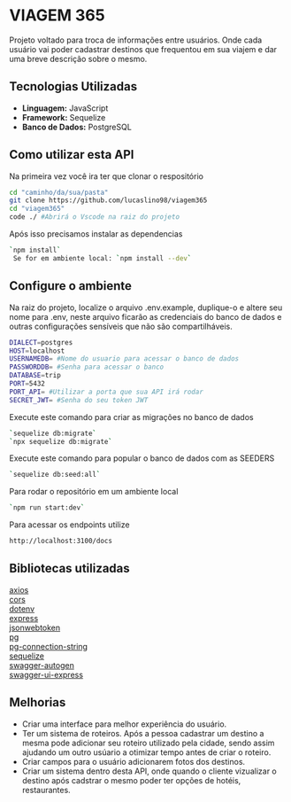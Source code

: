 
#  VIAGEM 365

Projeto voltado para troca de informações entre usuários. Onde cada usuário vai poder cadastrar destinos que frequentou em sua viajem e dar uma breve descrição sobre o mesmo.



## Tecnologias Utilizadas

-   **Linguagem:** JavaScript
-   **Framework:** Sequelize
-   **Banco de Dados:** PostgreSQL

## Como utilizar esta API

Na primeira vez você ira ter que clonar o respositório 
```bash
cd "caminho/da/sua/pasta"
git clone https://github.com/lucaslino98/viagem365
cd "viagem365"
code ./ #Abrirá o Vscode na raiz do projeto
```

Após isso precisamos instalar as dependencias

```bash
`npm install`
 Se for em ambiente local: `npm install --dev`
```
## Configure o ambiente
Na raiz do projeto, localize o arquivo .env.example, duplique-o e altere seu nome para .env, neste arquivo ficarão as credenciais do banco de dados e outras configurações sensíveis que não são compartilháveis.

```bash
DIALECT=postgres
HOST=localhost
USERNAMEDB= #Nome do usuario para acessar o banco de dados
PASSWORDDB= #Senha para acessar o banco
DATABASE=trip
PORT=5432
PORT_API= #Utilizar a porta que sua API irá rodar
SECRET_JWT= #Senha do seu token JWT
```

Execute este comando para criar as migrações no banco de dados
```bash
`sequelize db:migrate`
`npx sequelize db:migrate`
```
Execute este comando para popular o banco de dados com as SEEDERS
```bash
`sequelize db:seed:all` 
```

Para rodar o repositório em um ambiente local

```bash
`npm run start:dev`
```

Para acessar os endpoints utilize
```bash
http://localhost:3100/docs
```



    
## Bibliotecas utilizadas

[axios](https://www.npmjs.com/package/axios) \
[cors](https://www.npmjs.com/package/cors) \
[dotenv](https://www.npmjs.com/package/dotenv) \
[express](https://www.npmjs.com/package/express) \
[jsonwebtoken](https://www.npmjs.com/package/jsonwebtoken) \
[pg](https://www.npmjs.com/package/pg) \
[pg-connection-string](https://www.npmjs.com/package/pg-connection-string) \
[sequelize](https://www.npmjs.com/package/sequelize) \
[swagger-autogen](https://www.npmjs.com/package/swagger-autogen) \
[swagger-ui-express](https://www.npmjs.com/package/swagger-ui-express) 


## Melhorias

- Criar uma interface para melhor experiência do usuário.
- Ter um sistema de roteiros. Após a pessoa cadastrar um destino a mesma pode adicionar seu roteiro utilizado pela cidade, sendo assim ajudando um outro usúario a otimizar tempo antes de criar o roteiro.
- Criar campos para o usuário adicionarem fotos dos destinos.
- Criar um sistema dentro desta API, onde quando o cliente vizualizar o destino após cadstrar o mesmo poder ter opções de hotéis, restaurantes.


